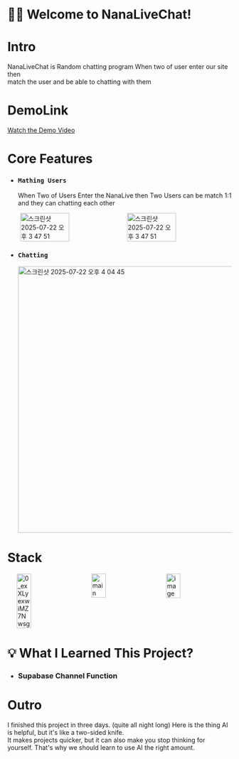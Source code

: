 # 👋🏻 Welcome to NanaLiveChat!


# Intro
NanaLiveChat is Random chatting program 
When two of user enter our site then  
match the user and be able to chatting with them 



# DemoLink

[Watch the Demo Video](https://drive.google.com/file/d/13nPgCEGQ69gkWRlbTZnbGo5ukgFB6bt0/view?usp=drive_link)




# Core Features



* ### `Mathing Users`


     When Two of Users Enter the NanaLive then Two Users can be match 1:1 and they can chatting each other 

    <div style="display: flex; justify-content: space-around; align-items: flex-start;">
        <img width="48%" alt="스크린샷 2025-07-22 오후 3 47 51" src="https://github.com/user-attachments/assets/db4c8d43-22ed-404a-965c-9e5fc6b6b417" />
        <img width="48%" alt="스크린샷 2025-07-22 오후 3 47 51" src="https://github.com/user-attachments/assets/017d45de-74bc-472a-bc18-d6044d8951e4" />
    </div>




* ### `Chatting`
     <img width="1000" height="600" alt="스크린샷 2025-07-22 오후 4 04 45" src="https://github.com/user-attachments/assets/6a4075d0-3f19-4166-9f86-c84b809a42a2" />



# Stack

  <div style="display: flex; justify-content: space-around; align-items: flex-start;">
        <img width="25%" alt="0_exXLyexwiMZ7Nwsg" src="https://github.com/user-attachments/assets/48622b27-b16f-4252-9a2a-111eaa837d7c" />
      <img width="25%"  alt="main" src="https://github.com/user-attachments/assets/23f2726f-51e3-49c2-8378-d6fa42042118" />
       <img width="25%" alt="image" src="https://github.com/user-attachments/assets/c3efa0d2-cdf7-4ab7-b2bf-7ffccbc6c51d" />
    </div>


# 💡 What I Learned This Project?
  * ### Supabase Channel Function



# Outro
I finished this project in three days. (quite all night long) Here is the thing AI is helpful, but it's like a two-sided knife.   
It makes projects quicker, but it can also make you stop thinking for yourself. That's why we should learn to use AI the right amount.

  



